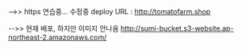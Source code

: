 
-->> https 연습중... 수정중
deploy URL : http://tomatofarm.shop

-->> 현재 배포, 하지만 이미지 안나옴
http://sumi-bucket.s3-website.ap-northeast-2.amazonaws.com/
